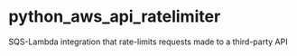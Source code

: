 # python_aws_api_ratelimiter
SQS-Lambda integration that rate-limits requests made to a third-party API

